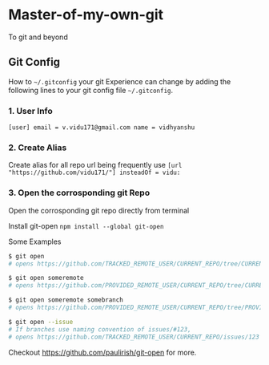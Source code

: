 # Master-of-my-own-git
To git and beyond


## Git Config
How to `~/.gitconfig` 
your git Experience can change by adding the following lines to your git config file `~/.gitconfig`.

### 1. User Info

`
[user]
	email = v.vidu171@gmail.com
	name = vidhyanshu
`

### 2. Create Alias

Create alias for all repo url being frequently use
`
[url "https://github.com/vidu171/"]
    insteadOf = vidu:
`


### 3. Open the corrosponding git Repo

Open the corrosponding git repo directly from terminal

Install git-open 
`
npm install --global git-open
`

Some Examples

```sh
$ git open
# opens https://github.com/TRACKED_REMOTE_USER/CURRENT_REPO/tree/CURRENT_BRANCH

$ git open someremote
# opens https://github.com/PROVIDED_REMOTE_USER/CURRENT_REPO/tree/CURRENT_BRANCH

$ git open someremote somebranch
# opens https://github.com/PROVIDED_REMOTE_USER/CURRENT_REPO/tree/PROVIDED_BRANCH

$ git open --issue
# If branches use naming convention of issues/#123,
# opens https://github.com/TRACKED_REMOTE_USER/CURRENT_REPO/issues/123
```
Checkout https://github.com/paulirish/git-open for more. 

